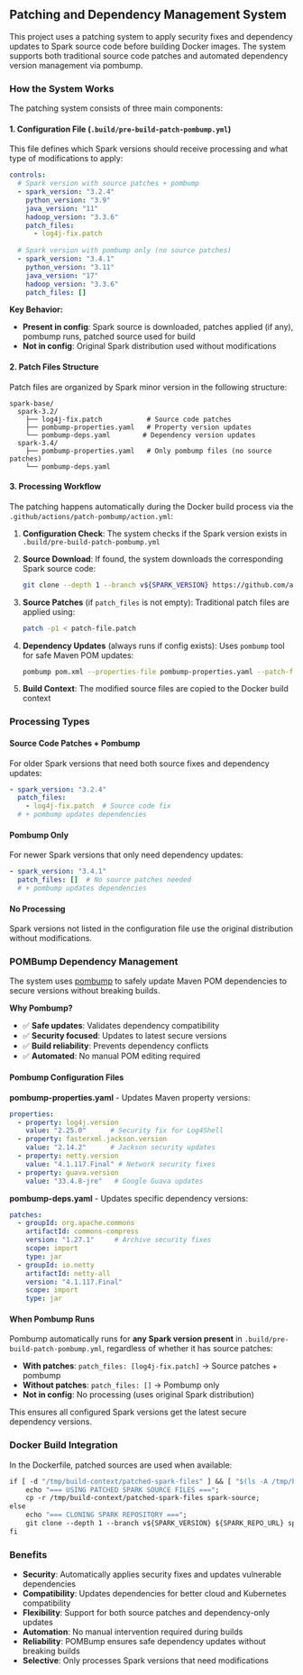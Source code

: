 ## Patching and Dependency Management System

This project uses a patching system to apply security fixes and dependency updates to Spark source code before building Docker images. The system supports both traditional source code patches and automated dependency version management via pombump.

### How the System Works

The patching system consists of three main components:

#### 1. Configuration File (`.build/pre-build-patch-pombump.yml`)

This file defines which Spark versions should receive processing and what type of modifications to apply:

```yaml
controls:
  # Spark version with source patches + pombump
  - spark_version: "3.2.4"
    python_version: "3.9"
    java_version: "11" 
    hadoop_version: "3.3.6"
    patch_files:
      - log4j-fix.patch
      
  # Spark version with pombump only (no source patches)
  - spark_version: "3.4.1"
    python_version: "3.11"
    java_version: "17"
    hadoop_version: "3.3.6"
    patch_files: []
```

**Key Behavior:**
- **Present in config**: Spark source is downloaded, patches applied (if any), pombump runs, patched source used for build
- **Not in config**: Original Spark distribution used without modifications

#### 2. Patch Files Structure

Patch files are organized by Spark minor version in the following structure:

```
spark-base/
  spark-3.2/
    ├── log4j-fix.patch           # Source code patches
    ├── pombump-properties.yaml   # Property version updates
    └── pombump-deps.yaml        # Dependency version updates
  spark-3.4/
    ├── pombump-properties.yaml   # Only pombump files (no source patches)
    └── pombump-deps.yaml
```

#### 3. Processing Workflow

The patching happens automatically during the Docker build process via the `.github/actions/patch-pombump/action.yml`:

1. **Configuration Check**: The system checks if the Spark version exists in `.build/pre-build-patch-pombump.yml`

2. **Source Download**: If found, the system downloads the corresponding Spark source code:
   ```bash
   git clone --depth 1 --branch v${SPARK_VERSION} https://github.com/apache/spark.git
   ```

3. **Source Patches** (if `patch_files` is not empty): Traditional patch files are applied using:
   ```bash
   patch -p1 < patch-file.patch
   ```

4. **Dependency Updates** (always runs if config exists): Uses `pombump` tool for safe Maven POM updates:
   ```bash
   pombump pom.xml --properties-file pombump-properties.yaml --patch-file pombump-deps.yaml
   ```

5. **Build Context**: The modified source files are copied to the Docker build context

### Processing Types

#### Source Code Patches + Pombump

For older Spark versions that need both source fixes and dependency updates:

```yaml
- spark_version: "3.2.4"
  patch_files:
    - log4j-fix.patch  # Source code fix
  # + pombump updates dependencies
```

#### Pombump Only

For newer Spark versions that only need dependency updates:

```yaml
- spark_version: "3.4.1"  
  patch_files: []  # No source patches needed
  # + pombump updates dependencies
```

#### No Processing

Spark versions not listed in the configuration file use the original distribution without modifications.

### POMBump Dependency Management

The system uses [pombump](https://github.com/chainguard-dev/pombump) to safely update Maven POM dependencies to secure versions without breaking builds.

**Why Pombump?**
- ✅ **Safe updates**: Validates dependency compatibility  
- ✅ **Security focused**: Updates to latest secure versions
- ✅ **Build reliability**: Prevents dependency conflicts
- ✅ **Automated**: No manual POM editing required

#### Pombump Configuration Files

**pombump-properties.yaml** - Updates Maven property versions:
```yaml
properties:
  - property: log4j.version
    value: "2.25.0"      # Security fix for Log4Shell
  - property: fasterxml.jackson.version
    value: "2.14.2"      # Jackson security updates  
  - property: netty.version
    value: "4.1.117.Final" # Network security fixes
  - property: guava.version
    value: "33.4.8-jre"   # Google Guava updates
```

**pombump-deps.yaml** - Updates specific dependency versions:
```yaml
patches:
  - groupId: org.apache.commons
    artifactId: commons-compress
    version: "1.27.1"     # Archive security fixes
    scope: import
    type: jar
  - groupId: io.netty
    artifactId: netty-all  
    version: "4.1.117.Final"
    scope: import
    type: jar
```

#### When Pombump Runs

Pombump automatically runs for **any Spark version present** in `.build/pre-build-patch-pombump.yml`, regardless of whether it has source patches:

- **With patches**: `patch_files: [log4j-fix.patch]` → Source patches + pombump
- **Without patches**: `patch_files: []` → Pombump only  
- **Not in config**: No processing (uses original Spark distribution)

This ensures all configured Spark versions get the latest secure dependency versions.

### Docker Build Integration

In the Dockerfile, patched sources are used when available:

```dockerfile
if [ -d "/tmp/build-context/patched-spark-files" ] && [ "$(ls -A /tmp/build-context/patched-spark-files 2>/dev/null)" ]; then
    echo "=== USING PATCHED SPARK SOURCE FILES ===";
    cp -r /tmp/build-context/patched-spark-files spark-source;
else
    echo "=== CLONING SPARK REPOSITORY ===";
    git clone --depth 1 --branch v${SPARK_VERSION} ${SPARK_REPO_URL} spark-source;
fi
```

### Benefits

- **Security**: Automatically applies security fixes and updates vulnerable dependencies
- **Compatibility**: Updates dependencies for better cloud and Kubernetes compatibility  
- **Flexibility**: Support for both source patches and dependency-only updates
- **Automation**: No manual intervention required during builds
- **Reliability**: POMBump ensures safe dependency updates without breaking builds
- **Selective**: Only processes Spark versions that need modifications
